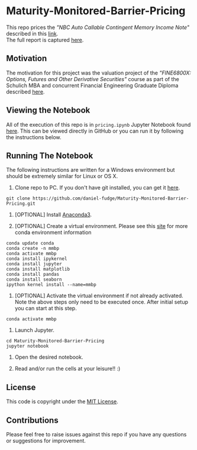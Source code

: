 # Maturity-Monitored-Barrier-Pricing
This repo prices the _"NBC Auto Callable Contingent Memory Income Note"_ described in this [link](https://nbcstructuredsolutions.ca/detailProduit.aspx?lequel=5317#documents).    
The full report is captured [here](fine-6800-pricing.pdf).

## Motivation
The motivation for this project was the valuation project of the _"FINE6800X:  Options, Futures and Other Derivative 
Securities"_ course as part of the Schulich MBA and concurrent Financial Engineering Graduate Diploma described [here](https://schulich.yorku.ca/specializations/financial-engineering/). 

## Viewing the Notebook
All of the execution of this repo is in `pricing.ipynb` Jupyter Notebook found [here](pricing.ipynb).  This can be 
viewed directly in GitHub or you can run it by following the instructions below. 

## Running The Notebook
The following instructions are written for a Windows environment but should be extremely similar for Linux or OS X.

1. Clone repo to PC.  If you don't have git installed, you can get it [here](https://git-scm.com/).
```shell script
git clone https://github.com/daniel-fudge/Maturity-Monitored-Barrier-Pricing.git
```

1. [OPTIONAL] Install [Anaconda3](https://www.anaconda.com/distribution/).

1. [OPTIONAL] Create a virtual environment.  Please see this [site](https://docs.conda.io/projects/conda/en/latest/user-guide/tasks/manage-environments.html) for more conda environment information
```shell script
conda update conda
conda create -n mmbp 
conda activate mmbp
conda install ipykernel
conda install jupyter
conda install matplotlib
conda install pandas
conda install seaborn
ipython kernel install --name=mmbp
```
   
1. [OPTIONAL] Activate the virtual environment if not already activated.  Note the above steps only need to be executed 
once.  After initial setup you can start at this step.
```shell script
conda activate mmbp
```

1. Launch Jupyter.
```shell script
cd Maturity-Monitored-Barrier-Pricing
jupyter notebook
```

1. Open the desired notebook.

1. Read and/or run the cells at your leisure!!  :)

## License
This code is copyright under the [MIT License](LICENSE).

## Contributions
Please feel free to raise issues against this repo if you have any questions or suggestions for improvement.
